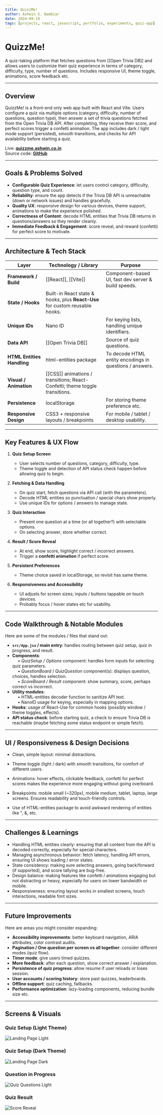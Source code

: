 ```yaml
---
title: QuizzMe!
author: Ashwin S. Nambiar
date: 2024-09-19
tags: [projects, react, javascript, portfolio, experiments, quiz-app]
---
```


# QuizzMe!

A quiz-taking platform that fetches questions from [[Open Trivia DB]] and allows users to customize their quiz experience in terms of category, difficulty, type, number of questions. Includes responsive UI, theme toggle, animations, score feedback etc.

---

## Overview

QuizzMe! is a front-end only web app built with React and Vite. Users configure a quiz via multiple options (category, difficulty, number of questions, question type), then answer a set of trivia questions fetched from the Open Trivia DB API. After completing, they receive their score, and perfect scores trigger a confetti animation. The app includes dark / light mode support (persisted), smooth transitions, and checks for API availability before starting a quiz.  

Live: **[quizzme.ashwin.co.in](https://quizzme.ashwin.co.in)**  
Source code: **[GitHub](https://github.com/Ashwin-S-Nambiar/QuizzMe)**

---

## Goals & Problems Solved

- **Configurable Quiz Experience**: let users control category, difficulty, question type, and count.  
- **Reliability**: ensure the app detects if the Trivia DB API is unreachable (down or network issues) and handles gracefully.  
- **Quality UX**: responsive design for various devices, theme support, animations to make the experience polished.  
- **Correctness of Content**: decode HTML entities that Trivia DB returns in questions/answers so they render cleanly.  
- **Immediate Feedback & Engagement**: score reveal, and reward (confetti) for perfect score to motivate.

---

## Architecture & Tech Stack

| Layer | Technology / Library | Purpose |
|---|---|---|
| **Framework / Build** | [[React]], [[Vite]] | Component-based UI, fast dev server & build speeds. |
| **State / Hooks** | Built-in React state & hooks, plus **React-Use** for custom reusable hooks. |
| **Unique IDs** | Nano ID | For keying lists, handling unique identifiers. |
| **Data API** | [[Open Trivia DB]] | Source of quiz questions. |
| **HTML Entities Handling** | html-entities package | To decode HTML entity encodings in questions / answers. |
| **Visual / Animation** | [[CSS]] animations / transitions; React-Confetti; theme toggle transitions. |
| **Persistence** | localStorage | For storing theme preference etc. |
| **Responsive Design** | CSS3 + responsive layouts / breakpoints | For mobile / tablet / desktop usability. |

---

## Key Features & UX Flow

1. **Quiz Setup Screen**  
   - User selects number of questions, category, difficulty, type.  
   - Theme toggle and detection of API status check happen before allowing quiz to begin.  

2. **Fetching & Data Handling**  
   - On quiz start, fetch questions via API call (with the parameters).  
   - Decode HTML entities so punctuation / special chars show properly.  
   - Use unique IDs for options / answers to manage state.  

3. **Quiz Interaction**  
   - Present one question at a time (or all together?) with selectable options.  
   - On selecting answer, store whether correct.  

4. **Result / Score Reveal**  
   - At end, show score, highlight correct / incorrect answers.  
   - Trigger a **confetti animation** if perfect score.  

5. **Persistent Preferences**  
   - Theme choice saved in localStorage, so revisit has same theme.  

6. **Responsiveness and Accessibility**  
   - UI adjusts for screen sizes; inputs / buttons tappable on touch devices.  
   - Probably focus / hover states etc for usability.  

---

## Code Walkthrough & Notable Modules

Here are some of the modules / files that stand out:

- **`src/App.jsx` / main entry**: handles routing between quiz setup, quiz in progress, and result.  
- **Components**:  
    • *QuizSetup / Options* component: handles form inputs for selecting quiz parameters.  
    • *QuestionBoard* / *QuizQuestion* component(s): displays question, choices, handles selection.  
    • *ScoreBoard / Result* component: show summary, score, perhaps correct vs incorrect.  
- **Utility modules**:  
    • HTML-entities decoder function to sanitize API text.  
    • NanoID usage for keying, especially in mapping options.  
- **Hooks**: usage of React-Use for common hooks (possibly window / theme toggles, effects).  
- **API status check**: before starting quiz, a check to ensure Trivia DB is reachable (maybe fetching some status endpoint or simple fetch).  

---

## UI / Responsiveness & Design Decisions

- Clean, simple layout: minimal distractions.  
- Theme toggle (light / dark) with smooth transitions, for comfort of different users.  
- Animations: hover effects, clickable feedback, confetti for perfect scores makes the experience more engaging without going overboard.  

- Breakpoints: mobile small (~320px), mobile medium, tablet, laptop, large screens. Ensures readability and touch-friendly controls.  

- Use of HTML-entities package to avoid awkward rendering of entities like &quot;, &amp;, etc.

---

## Challenges & Learnings

- Handling HTML entities clearly: ensuring that all content from the API is decoded correctly, especially for special characters.  
- Managing asynchronous behavior: fetch latency, handling API errors, ensuring UI shows loading / error states.  
- State consistency: making sure selecting answers, going back/forward (if supported), and score tallying are bug-free.  
- Design balance: making features like confetti / animations engaging but not distracting or heavy, especially for users on lower bandwidth or mobile.  
- Responsiveness: ensuring layout works in smallest screens, touch interactions, readable font sizes.  

---

## Future Improvements

Here are areas you might consider expanding:

- **Accessibility improvements**: better keyboard navigation, ARIA attributes, color contrast audits.  
- **Pagination / One question per screen vs all together**: consider different modes (quiz flow).  
- **Timer mode**: give users timed quizzes.  
- **More feedback**: after each question, show correct answer / explanation.  
- **Persistence of quiz progress**: allow resume if user reloads or loses session.  
- **User accounts / scoring history**: store past quizzes, leaderboards.  
- **Offline support**: quiz caching, fallbacks.  
- **Performance optimization**: lazy-loading components, reducing bundle size etc.  

---

## Screens & Visuals

### Quiz Setup (Light Theme)

![Landing Page Light](https://github.com/user-attachments/assets/46b8d8c9-8b40-4c20-9668-057ec5d7abc9)

### Quiz Setup (Dark Theme)

![Landing Page Dark](https://github.com/user-attachments/assets/2e0fa692-1295-4915-84f2-45b47228e29e)

### Question in Progress

![Quiz Questions Light](https://github.com/user-attachments/assets/7d5bf1b9-809a-4d6d-81ac-8d0bff18f728)

### Quiz Result

![Score Reveal](https://github.com/user-attachments/assets/3d4080bc-e72e-4bed-b7d9-bdaffacdc20e)